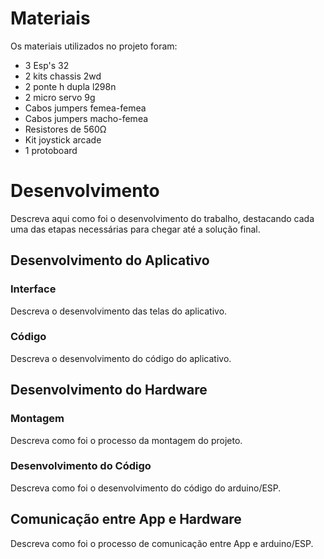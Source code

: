 
# Materiais

Os materiais utilizados no projeto foram:
- 3 Esp's 32 
- 2 kits chassis 2wd
- 2 ponte h dupla l298n
- 2 micro servo 9g
- Cabos jumpers femea-femea
- Cabos jumpers macho-femea
- Resistores de 560Ω
- Kit joystick arcade
- 1 protoboard

# Desenvolvimento

Descreva aqui como foi o desenvolvimento do trabalho, destacando cada uma das etapas necessárias para chegar até a solução final.

## Desenvolvimento do Aplicativo

### Interface

Descreva o desenvolvimento das telas do aplicativo.

### Código

Descreva o desenvolvimento do código do aplicativo.

## Desenvolvimento do Hardware

### Montagem

Descreva como foi o processo da montagem do projeto.

### Desenvolvimento do Código

Descreva como foi o desenvolvimento do código do arduino/ESP.

## Comunicação entre App e Hardware

Descreva como foi o processo de comunicação entre App e arduino/ESP.
